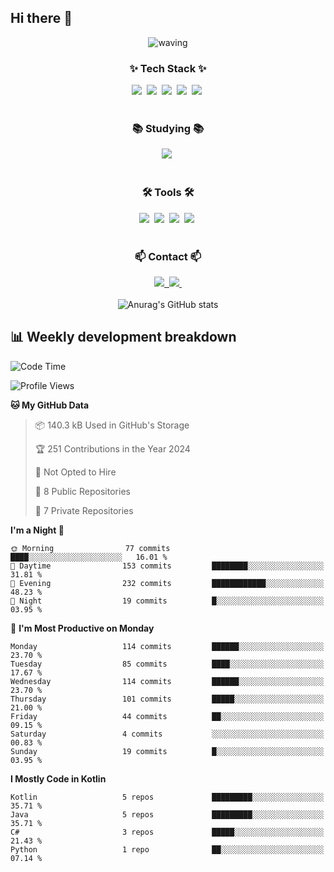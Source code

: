 ## Hi there 👋

<!--타이틀 부분-->
<div align="center">
  <img src="https://capsule-render.vercel.app/api?type=waving&text=Welcome%20iniyo!&fontColor=ffffff&color=0:0D8ABC,100:0D8ABC&height=200" alt="waving">
</div>
<!--내용 부분-->
<h3 align="center">✨ Tech Stack ✨</h3>
<div align="center">
  <img src="https://img.shields.io/badge/Kotlin-0095D5?&style=for-the-badge&logo=kotlin&logoColor=white"/>&nbsp
  <img src="https://img.shields.io/badge/python-3670A0?style=for-the-badge&logo=python&logoColor=ffdd54" />&nbsp
  <img src="https://img.shields.io/badge/pandas-150458.svg?style=for-the-badge&logo=pandas&logoColor=white" />&nbsp
  <img src="https://img.shields.io/badge/numpy-4d77cf.svg?style=for-the-badge&logo=numpy&logoColor=white" />&nbsp
  <img src="https://img.shields.io/badge/Matplotlib-11557c.svg?style=for-the-badge&logo=Matplotlib&logoColor=white" />&nbsp
</div>

<br>

<h3 align="center">📚 Studying 📚</h3>
<div align="center">
  <img src="https://img.shields.io/badge/Kotlin-0095D5?&style=for-the-badge&logo=kotlin&logoColor=white"/>&nbsp
</div>

<br>

<h3 align="center">🛠 Tools 🛠</h3>
<div align="center">
  <img src="https://img.shields.io/badge/git-F05033.svg?style=for-the-badge&logo=git&logoColor=white" />&nbsp
  <img src="https://img.shields.io/badge/github-181717.svg?style=for-the-badge&logo=github&logoColor=white" />&nbsp
  <img src="https://img.shields.io/badge/VSCode-2C2C32.svg?style=for-the-badge&logo=visual-studio-code&logoColor=22ABF3" />&nbsp
  <img src="https://img.shields.io/badge/figma-F24E1E.svg?style=for-the-badge&logo=figma&logoColor=white" />&nbsp
</div>

<br>

<h3 align="center">📫 Contact 📫</h3>
<div align="center">
  <a href="https://velog.io/@iniyo">
    <img src="https://img.shields.io/badge/Velog-1EBC8F?style=for-the-badge&logo=velog&logoColor=white" />&nbsp
  </a>
  <a href="mailto:oka1313@gmail.com">
    <img
      src="https://img.shields.io/badge/inzle35@gmail.com-D14836?style=for-the-badge&logo=gmail&logoColor=white"/>&nbsp
  </a>
</div>

<br>

<div align="center">
   <img src="https://github-readme-stats.vercel.app/api?username=iniyo&show_icons=true&theme=radical" alt="Anurag's GitHub stats" />
</div>

## 📊 Weekly development breakdown
<!--START_SECTION:waka-->
![Code Time](http://img.shields.io/badge/Code%20Time-0%20secs-blue)

![Profile Views](http://img.shields.io/badge/Profile%20Views-0-blue)

**🐱 My GitHub Data** 

> 📦 140.3 kB Used in GitHub's Storage 
 > 
> 🏆 251 Contributions in the Year 2024
 > 
> 🚫 Not Opted to Hire
 > 
> 📜 8 Public Repositories 
 > 
> 🔑 7 Private Repositories 
 > 
**I'm a Night 🦉** 

```text
🌞 Morning                77 commits          ████░░░░░░░░░░░░░░░░░░░░░   16.01 % 
🌆 Daytime                153 commits         ████████░░░░░░░░░░░░░░░░░   31.81 % 
🌃 Evening                232 commits         ████████████░░░░░░░░░░░░░   48.23 % 
🌙 Night                  19 commits          █░░░░░░░░░░░░░░░░░░░░░░░░   03.95 % 
```
📅 **I'm Most Productive on Monday** 

```text
Monday                   114 commits         ██████░░░░░░░░░░░░░░░░░░░   23.70 % 
Tuesday                  85 commits          ████░░░░░░░░░░░░░░░░░░░░░   17.67 % 
Wednesday                114 commits         ██████░░░░░░░░░░░░░░░░░░░   23.70 % 
Thursday                 101 commits         █████░░░░░░░░░░░░░░░░░░░░   21.00 % 
Friday                   44 commits          ██░░░░░░░░░░░░░░░░░░░░░░░   09.15 % 
Saturday                 4 commits           ░░░░░░░░░░░░░░░░░░░░░░░░░   00.83 % 
Sunday                   19 commits          █░░░░░░░░░░░░░░░░░░░░░░░░   03.95 % 
```

**I Mostly Code in Kotlin** 

```text
Kotlin                   5 repos             █████████░░░░░░░░░░░░░░░░   35.71 % 
Java                     5 repos             █████████░░░░░░░░░░░░░░░░   35.71 % 
C#                       3 repos             █████░░░░░░░░░░░░░░░░░░░░   21.43 % 
Python                   1 repo              ██░░░░░░░░░░░░░░░░░░░░░░░   07.14 % 
```

<!--END_SECTION:waka-->

